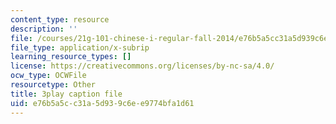 ```yaml
---
content_type: resource
description: ''
file: /courses/21g-101-chinese-i-regular-fall-2014/e76b5a5cc31a5d939c6ee9774bfa1d61_oUIGRmcnUtA.vtt
file_type: application/x-subrip
learning_resource_types: []
license: https://creativecommons.org/licenses/by-nc-sa/4.0/
ocw_type: OCWFile
resourcetype: Other
title: 3play caption file
uid: e76b5a5c-c31a-5d93-9c6e-e9774bfa1d61
---
```

